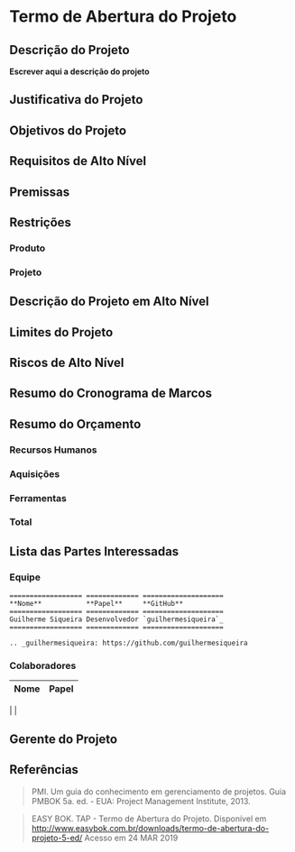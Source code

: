 # Termo de Abertura do Projeto
## Descrição do Projeto
**Escrever aqui a descrição do projeto**

## Justificativa do Projeto


## Objetivos do Projeto


## Requisitos de Alto Nível


## Premissas

## Restrições  
### Produto

### Projeto

## Descrição do Projeto em Alto Nível

## Limites do Projeto

## Riscos de Alto Nível

## Resumo do Cronograma de Marcos

## Resumo do Orçamento

### Recursos Humanos

### Aquisições

### Ferramentas

### Total

## Lista das Partes Interessadas

### Equipe
```eval_rst
================== ============= ====================
**Nome**           **Papel**     **GitHub**
================== ============= ====================
Guilherme Siqueira Desenvolvedor `guilhermesiqueira`_
================== ============= ====================

.. _guilhermesiqueira: https://github.com/guilhermesiqueira
```

### Colaboradores
**Nome**|**Papel**|
:--:|:--:|
|
|


## Gerente do Projeto

## Referências
> PMI. Um guia do conhecimento em gerenciamento de projetos. Guia PMBOK 5a. ed. - EUA: Project Management Institute, 2013.

>EASY BOK. TAP - Termo de Abertura do Projeto. Disponível em <http://www.easybok.com.br/downloads/termo-de-abertura-do-projeto-5-ed/> Acesso em 24 MAR 2019